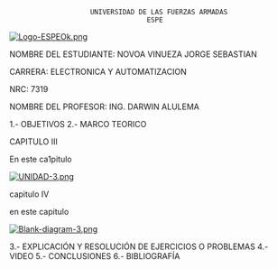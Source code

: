                         UNIVERSIDAD DE LAS FUERZAS ARMADAS 
                                      ESPE
  [![Logo-ESPEOk.png](https://i.postimg.cc/P5XdL97z/Logo-ESPEOk.png)](https://postimg.cc/HVhqRZdV)
                                                                        



NOMBRE DEL ESTUDIANTE: NOVOA VINUEZA JORGE SEBASTIAN 
  
CARRERA: ELECTRONICA Y AUTOMATIZACION 

NRC: 7319

NOMBRE DEL PROFESOR: ING. DARWIN ALULEMA

1.- OBJETIVOS 
2.- MARCO TEORICO 

CAPITULO III

En este ca1pitulo 

[![UNIDAD-3.png](https://i.postimg.cc/jjhbd7Nq/UNIDAD-3.png)](https://postimg.cc/cK6jF6XP)

capitulo IV

en este capitulo

[![Blank-diagram-3.png](https://i.postimg.cc/ZqSb5jyd/Blank-diagram-3.png)](https://postimg.cc/VJKQ7qgf)



3.- EXPLICACIÓN Y RESOLUCIÓN DE EJERCICIOS O PROBLEMAS
4.- VIDEO
5.- CONCLUSIONES
6.- BIBLIOGRAFÍA

